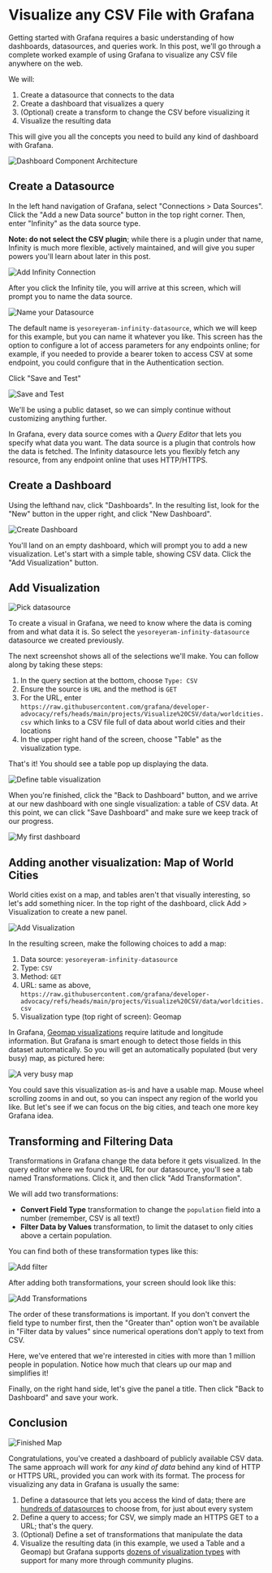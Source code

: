 # Visualize any CSV File with Grafana

Getting started with Grafana requires a basic understanding of how dashboards, datasources, and queries work.  In
this post, we'll go through a complete worked example of using Grafana to visualize any CSV file anywhere on the web.

We will:

1. Create a datasource that connects to the data
2. Create a dashboard that visualizes a query
3. (Optional) create a transform to change the CSV before visualizing it
4. Visualize the resulting data

This will give you all the concepts you need to build any kind of dashboard with Grafana.

![Dashboard Component Architecture](https://grafana.com/media/docs/grafana/dashboards-overview/dashboard-component-architecture.png)

## Create a Datasource

In the left hand navigation of Grafana, select "Connections > Data Sources".  Click the "Add a new Data source" button
in the top right corner.  Then, enter "Infinity" as the data source type.

**Note: do not select the CSV plugin**; while there is a plugin under that name, Infinity is much more flexible, actively maintained, and will give you super powers you'll learn about later in this post.

![Add Infinity Connection](img/1-add-datasource.png)

After you click the Infinity tile, you will arrive at this screen, which will prompt you to name the data source.

![Name your Datasource](img/2-name-datasource.png)

The default name is `yesoreyeram-infinity-datasource`, which we will keep for this example, but you can name it whatever you like.  This screen has the option to configure a lot of access parameters for any endpoints online; for example, if
you needed to provide a bearer token to access CSV at some endpoint, you could configure that in the Authentication section.

Click "Save and Test"

![Save and Test](img/3-save-and-test.png)

We'll be using a public dataset, so we can simply continue without customizing anything further.  

In Grafana, every data source comes with a _Query Editor_ that lets you specify what data you want. The data source is
a plugin that controls how the data is fetched.  The Infinity datasource lets you flexibly fetch any resource, from any
endpoint online that uses HTTP/HTTPS.

## Create a Dashboard

Using the lefthand nav, click "Dashboards".  In the resulting list, look for the "New" button in the upper right, and click "New Dashboard".

![Create Dashboard](img/4-create-dashboard.png)

You'll land on an empty dashboard, which will prompt you to add a new visualization.  Let's start with a simple 
table, showing CSV data.  Click the "Add Visualization" button.

## Add Visualization

![Pick datasource](img/5-pick-datasource.png)

To create a visual in Grafana, we need to know where the data is coming from and what data it is.  So select the 
`yesoreyeram-infinity-datasource` datasource we created previously.

The next screenshot shows all of the selections we'll make. You can follow along by taking these steps:

1. In the query section at the bottom, choose `Type: CSV`
2. Ensure the source is `URL` and the method is `GET`
3. For the URL, enter `https://raw.githubusercontent.com/grafana/developer-advocacy/refs/heads/main/projects/Visualize%20CSV/data/worldcities.csv` which links to a CSV file full of data about world cities and their locations
4. In the upper right hand of the screen, choose "Table" as the visualization type.

That's it! You should see a table pop up displaying the data.

![Define table visualization](img/6-define-table.png)

When you're finished, click the "Back to Dashboard" button, and we arrive at our new dashboard with one single visualization: a table of CSV data. At this point, we can click "Save Dashboard" and make sure we keep track of 
our progress.

![My first dashboard](img/7-my-first-dashboard.png)

## Adding another visualization: Map of World Cities

World cities exist on a map, and tables aren't that visually interesting, so let's add something nicer.  In the top
right of the dashboard, click Add > Visualization to create a new panel.

![Add Visualization](img/8-add-visualization.png)

In the resulting screen, make the following choices to add a map:

1. Data source: `yesoreyeram-infinity-datasource`
2. Type: `CSV`
3. Method: `GET`
4. URL: same as above, `https://raw.githubusercontent.com/grafana/developer-advocacy/refs/heads/main/projects/Visualize%20CSV/data/worldcities.csv`
5. Visualization type (top right of screen): Geomap

In Grafana, [Geomap visualizations](https://grafana.com/docs/grafana/latest/panels-visualizations/visualizations/geomap/) require latitude and longitude information. But Grafana is smart enough to detect those fields in this dataset automatically. So you will get an automatically populated (but very busy) map, as pictured here:

![A very busy map](img/9-busy-map.png)

You could save this visualization as-is and have a usable map. Mouse wheel scrolling zooms in and out, so you can inspect any region of the world you like.  But let's see if we can focus on the big cities, and teach one more key Grafana idea.

## Transforming and Filtering Data

Transformations in Grafana change the data before it gets visualized. In the query editor where we found the URL for
our datasource, you'll see a tab named Transformations.  Click it, and then click "Add Transformation".

We will add two transformations:

* **Convert Field Type** transformation to change the `population` field into a number (remember, CSV is all text!)
* **Filter Data by Values** transformation, to limit the dataset to only cities above a certain population.

You can find both of these transformation types like this:

![Add filter](img/10-add-filter.png)

After adding both transformations, your screen should look like this:

![Add Transformations](img/11-transformations.png)

The order of these transformations is important. If you don't convert the field type to number first, then the "Greater than" option won't be available in "Filter data by values" since numerical operations don't apply to text from CSV.

Here, we've entered that we're interested in cities with more than 1 million people in population. Notice how much that clears up our map and simplifies it!

Finally, on the right hand side, let's give the panel a title. Then click "Back to Dashboard" and save your work.

## Conclusion

![Finished Map](img/12-finished-map.png)

Congratulations, you've created a dashboard of publicly available CSV data. The same approach will work for _any kind of data_ behind any kind of HTTP or HTTPS URL, provided you can work with its format.  The process for visualizing any data
in Grafana is usually the same:

1. Define a datasource that lets you access the kind of data; there are [hundreds of datasources](https://grafana.com/grafana/plugins/data-source-plugins/) to choose from, for just about every system
2. Define a query to access; for CSV, we simply made an HTTPS GET to a URL; that's the query.
3. (Optional) Define a set of transformations that manipulate the data
4. Visualize the resulting data (in this example, we used a Table and a Geomap) but Grafana supports [dozens of visualization types](https://grafana.com/docs/grafana/latest/panels-visualizations/visualizations/) with support for many more through community plugins.

